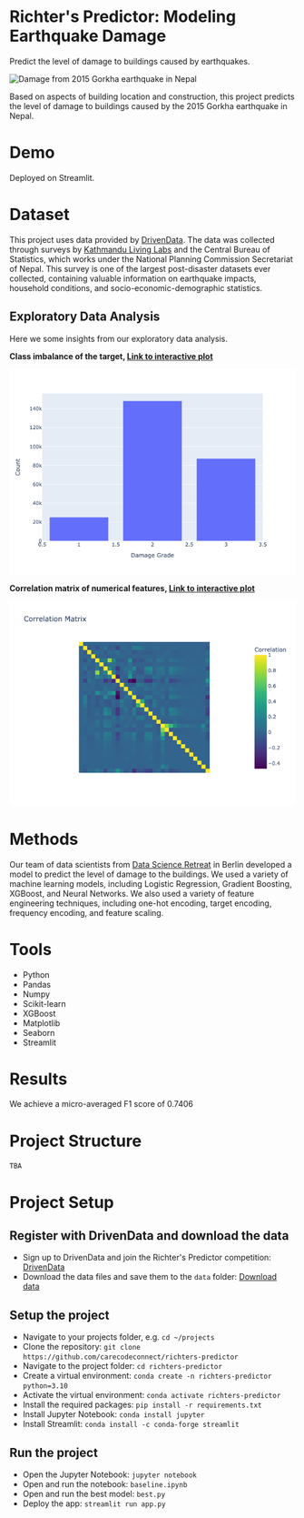 # Richter's Predictor: Modeling Earthquake Damage

Predict the level of damage to buildings caused by earthquakes.

![Damage from 2015 Gorkha earthquake in Nepal](https://drivendata-prod-public.s3.amazonaws.com/comp_images/earthquake.jpg)

Based on aspects of building location and construction, this project predicts the level of damage to buildings caused by the 2015 Gorkha earthquake in Nepal.

# Demo

Deployed on Streamlit.

# Dataset
This project uses data provided by [DrivenData](https://www.drivendata.org/competitions/57/nepal-earthquake/). The data was collected through surveys by [Kathmandu Living Labs](https://kathmandulivinglabs.org/) and the Central Bureau of Statistics, which works under the National Planning Commission Secretariat of Nepal. This survey is one of the largest post-disaster datasets ever collected, containing valuable information on earthquake impacts, household conditions, and socio-economic-demographic statistics.

## Exploratory Data Analysis
Here we some insights from our exploratory data analysis. 

**Class imbalance of the target, [Link to interactive plot](graphics/class_imbalance.html)**

<img src="graphics/class_imbalance.png" alt="class_imbalance" width="600"/>

**Correlation matrix of numerical features, [Link to interactive plot](graphics/correlation_matrix.html)**

<img src="graphics/correlation_matrix_plot.png" alt="corr_matrix" width="600"/>


# Methods

Our team of data scientists from [Data Science Retreat](https://datascienceretreat.com/) in Berlin developed a model to predict the level of damage to the buildings. We used a variety of machine learning models, including Logistic Regression, Gradient Boosting, XGBoost, and Neural Networks. We also used a variety of feature engineering techniques, including one-hot encoding, target encoding, frequency encoding, and feature scaling.

# Tools

- Python
- Pandas
- Numpy
- Scikit-learn
- XGBoost
- Matplotlib
- Seaborn
- Streamlit

# Results

We achieve a micro-averaged F1 score of 0.7406

# Project Structure

```
TBA
```

# Project Setup

## Register with DrivenData and download the data

- Sign up to DrivenData and join the Richter's Predictor competition: [DrivenData](https://www.drivendata.org/competitions/57/nepal-earthquake/)
- Download the data files and save them to the `data` folder: [Download data](https://www.drivendata.org/competitions/57/nepal-earthquake/data/)

## Setup the project

- Navigate to your projects folder, e.g. `cd ~/projects`
- Clone the repository: `git clone https://github.com/carecodeconnect/richters-predictor`
- Navigate to the project folder: `cd richters-predictor`
- Create a virtual environment: `conda create -n richters-predictor python=3.10`
- Activate the virtual environment: `conda activate richters-predictor`
- Install the required packages: `pip install -r requirements.txt`
- Install Jupyter Notebook: `conda install jupyter`
- Install Streamlit: `conda install -c conda-forge streamlit`

## Run the project

- Open the Jupyter Notebook: `jupyter notebook`
- Open and run the notebook: `baseline.ipynb`
- Open and run the best model: `best.py`
- Deploy the app: `streamlit run app.py`
